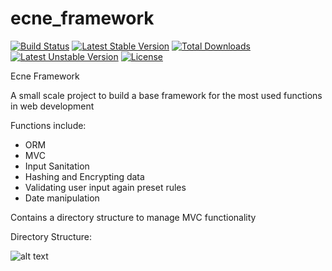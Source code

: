 # ecne_framework
[![Build Status](https://api.travis-ci.org/ecne/ecne_framework.svg?branch=master)](https://travis-ci.org/ecne/ecne_framework)
[![Latest Stable Version](https://poser.pugx.org/ecne/ecne_framework/v/stable)](https://packagist.org/packages/ecne/ecne_framework)
[![Total Downloads](https://poser.pugx.org/ecne/ecne_framework/downloads)](https://packagist.org/packages/ecne/ecne_framework)
[![Latest Unstable Version](https://poser.pugx.org/ecne/ecne_framework/v/unstable)](https://packagist.org/packages/ecne/ecne_framework)
[![License](https://poser.pugx.org/ecne/ecne_framework/license)](https://packagist.org/packages/ecne/ecne_framework)

Ecne Framework

A small scale project to build a base framework for the most used functions in web development

Functions include:
* ORM
* MVC
* Input Sanitation
* Hashing and Encrypting data
* Validating user input again preset rules
* Date manipulation

Contains a directory structure to manage MVC functionality

Directory Structure:

![alt text](http://ogradyjohn.com/public/res/img/directory_structure.png "Logo Title Text 1")
